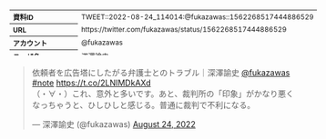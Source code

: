 <table style="font-size: 9pt; width: 610px; margin-bottom: 20px; height: 80px;">
<tbody>
    <tr>
        <th align=left>資料ID</th>
        <td align=left>TWEET::2022-08-24_114014:@fukazawas::1562268517444886529</td>
    </tr>
    <tr>
        <th align=left>URL</th>
        <td align=left>https://twitter.com/fukazawas/status/1562268517444886529</td>
    </tr>
    <tr>
        <th align=left>アカウント</th>
        <td align=left>@fukazawas</td>
    </tr>
    <tr>
        <th align=left>ユーザ名</th>
        <td align=left>深澤諭史</td>
    </tr>
    <tr>
        <th align=left>ツイートの記録日時</th>
        <td align=left>created_at 2022-08-24_1250</td>
    </tr>
</tbody>
</table>
<blockquote class="twitter-tweet" data-width="450"  data-lang="ja"><p lang="ja" dir="ltr">依頼者を広告塔にしたがる弁護士とのトラブル｜深澤諭史 <a href="https://twitter.com/fukazawas?ref_src=twsrc%5Etfw">@fukazawas</a> <a href="https://twitter.com/hashtag/note?src=hash&amp;ref_src=twsrc%5Etfw">#note</a> <a href="https://t.co/2LNIMDkAXd">https://t.co/2LNIMDkAXd</a><br>（・∀・）これ、意外と多いです。あと、裁判所の「印象」がかなり悪くなっちゃうと、ひしひしと感じる。普通に裁判で不利になる。</p>&mdash; 深澤諭史 (@fukazawas) <a href="https://twitter.com/fukazawas/status/1562268517444886529?ref_src=twsrc%5Etfw">August 24, 2022</a></blockquote>
<script async src="https://platform.twitter.com/widgets.js" charset="utf-8"></script>


